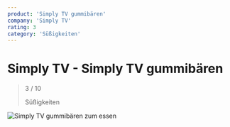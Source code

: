 ```yaml
---
product: 'Simply TV gummibären'
company: 'Simply TV'
rating: 3
category: 'Süßigkeiten'
---
```


# Simply TV - Simply TV gummibären
>
> 3 / 10
>
> Süßigkeiten

![Simply TV gummibären](./assets/simply-tv-simply-tv-gummibären-aa3b76c9-2abd-40ab-8205-5cb5716a7736.jpg)
zum essen
